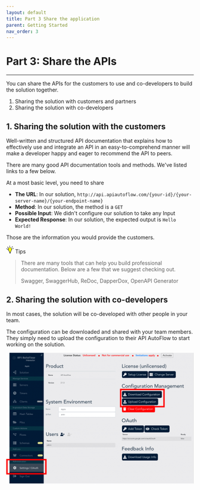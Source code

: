 ```yaml
---
layout: default
title: Part 3 Share the application
parent: Getting Started
nav_order: 3
---
```


# Part 3: Share the APIs
---
You can share the APIs for the customers to use and co-developers to build the solution together.

1. Sharing the solution with customers and partners
2. Sharing the solution with co-developers

## 1. Sharing the solution with the customers
Well-written and structured API documentation that explains how to effectively use and integrate an API in an easy-to-comprehend manner will make a developer happy and eager to recommend the API to peers.

There are many good API documentation tools and methods. We've listed links to a few below.

At a most basic level, you need to share
* **The URL**:  In our solution, `http://api.apiautoflow.com/{your-id}/{your-server-name}/{your-endpoint-name}`
* **Method**:  In our solution, the method is a `GET`
* **Possible Input**:  We didn't configure our solution to take any Input
* **Expected Response**:  In our solution, the expected output is `Hello World!`

Those are the information you would provide the customers.

<img src="/assets/images/tip-icon.png" alt="!" width="20"/> Tips

> There are many tools that can help you build professional documentation. Below are a few that we suggest checking out.
>
> Swagger, SwaggerHub, ReDoc, DapperDox, OpenAPI Generator


## 2. Sharing the solution with co-developers
In most cases, the solution will be co-developed with other people in your team.

The configuration can be downloaded and shared with your team members. They simply need to upload the configuration to their API AutoFlow to start working on the solution.

![Download Solution](/assets/images/download-config.png)
